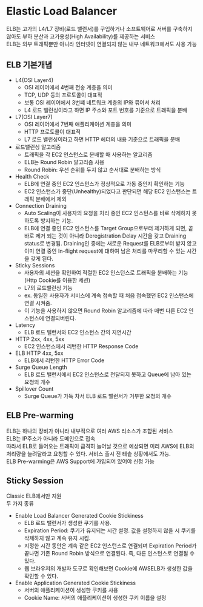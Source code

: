 Elastic Load Balancer
===

ELB는 고가의 L4/L7 장비(로드 밸런서)를 구입하거나 소프트웨어로 서버를 구축하지 않아도 부하 분산과 고가용성(High Availability)를 제공하는 서비스  
ELB는 외부 트래픽뿐만 아니라 인터넷이 연결되지 않는 내부 네트워크에서도 사용 가능  

## ELB 기본개념
- L4(OSI Layer4)
    - OSI 레이어에서 4번째 전송 계층을 의미
    - TCP, UDP 등의 프로토콜이 대표적
    - 보통 OSI 레이어에서 3번쨰 네트워크 계층의 IP와 묶어서 처리
    - L4 로드 밸런싱이라고 하면 IP 주소와 포트 번호를 기준으로 트래픽을 분배
- L7(OSI Layer7)
    - OSI 레이어에서 7번째 애플리케이션 계층을 의미
    - HTTP 프로토콜이 대표적
    - L7 로드 밸런싱이라고 하면 HTTP 헤더의 내용 기준으로 트래픽을 분배
- 로드밸런싱 알고리즘
    - 트래픽을 각 EC2 인스턴스로 분배할 때 사용하는 알고리즘
    - ELB는 Round Robin 알고리즘 사용
    - Round Robin: 우선 순위를 두지 않고 순서대로 분배하는 방식
- Health Check
    - ELB에 연결 중인 EC2 인스턴스가 정상적으로 가동 중인지 확인하는 기능
    - EC2 인스턴스가 중단(Unhealthy)되었다고 판단되면 해당 EC2 인스턴스는 트래픽 분배에서 제외
- Connection Draining
    - Auto Scaling이 사용자의 요청을 처리 중인 EC2 인스턴스를 바로 삭제하지 못하도록 방지하는 기능.
    - ELB에 연결 중인 EC2 인스턴스를 Target Group으로부터 제거하게 되면, 곧바로 제거 되는 것이 아니라 Deregistration Delay 시간을 갖고 Draining status로 변경됨. Draining인 중에는 새로운 Request를 ELB로부터 받지 않고 이미 연결 중인 In-flight request에 대하여 남은 처리를 마무리할 수 있는 시간을 갖게 된다.
- Sticky Sessions
    - 사용자의 세션을 확인하여 적절한 EC2 인스턴스로 트래픽을 분배하는 기능(Http Cookie를 이용한 세션)
    - L7의 로드밸런싱 기능
    - ex. 동일한 사용자가 서비스에 계속 접속할 때 처음 접속했던 EC2 인스턴스에 연결 시켜줌.
    - 이 기능을 사용하지 않으면 Round Robin 알고리즘에 따라 매번 다른 EC2 인스턴스에 연결되버린다.
- Latency
    - ELB 로드 밸런서와 EC2 인스턴스 간의 지연시간
- HTTP 2xx, 4xx, 5xx
    - EC2 인스턴스에서 리턴한 HTTP Response Code
- ELB HTTP 4xx, 5xx
    - ELB에서 리턴한 HTTP Error Code
- Surge Queue Length
    - ELB 로드 밸런서에서 EC2 인스턴스로 전달되지 못하고 Queue에 남아 있는 요청의 개수
- Spillover Count
    - Surge Queue가 가득 차서 ELB 로드 밸런서가 거부한 요청의 개수

## ELB Pre-warming
ELB는 하나의 장비가 아니라 내부적으로 여러 AWS 리소스가 조합된 서비스  
ELB는 IP주소가 아니라 도메인으로 접속  
따라서 ELB로 들어오는 트래픽이 급격히 늘어날 것으로 예상되면 미리 AWS에 ELB의 처리량을 늘려달라고 요청할 수 있다. 서비스 출시 전 테슽 상황에서도 가능.  
ELB Pre-warming은 AWS Support에 가입되어 있어야 신청 가능  

## Sticky Session
Classic ELB에서만 지원  
두 가지 종류
- Enable Load Balancer Generated Cookie Stickiness
    - ELB 로드 밸런서가 생성한 쿠기를 사용.
    - Expiration Period: 쿠기가 유지되는 시간 설정. 값을 설정하지 않을 시 쿠키를 삭제하지 않고 계속 유지 시킴.
    - 지정한 시간 동안은 계속 같은 EC2 인스턴스로 연결되며 Expiration Period가 끝나면 기존 Round Robin 방식으로 연결된다. 즉, 다른 인스턴스로 연결될 수 있다.
    - 웹 브라우저의 개발자 도구로 확인해보면 Cookie에 AWSELB가 생성한 값을 확인할 수 있다.
- Enable Application Generated Cookie Stickiness
    - 서버의 애플리케이션이 생성한 쿠키를 사용
    - Cookie Name: 서버의 애플리케이션이 생성한 쿠키 이름을 설정